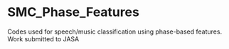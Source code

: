 # SMC_Phase_Features
Codes used for speech/music classification using phase-based features. Work submitted to JASA
